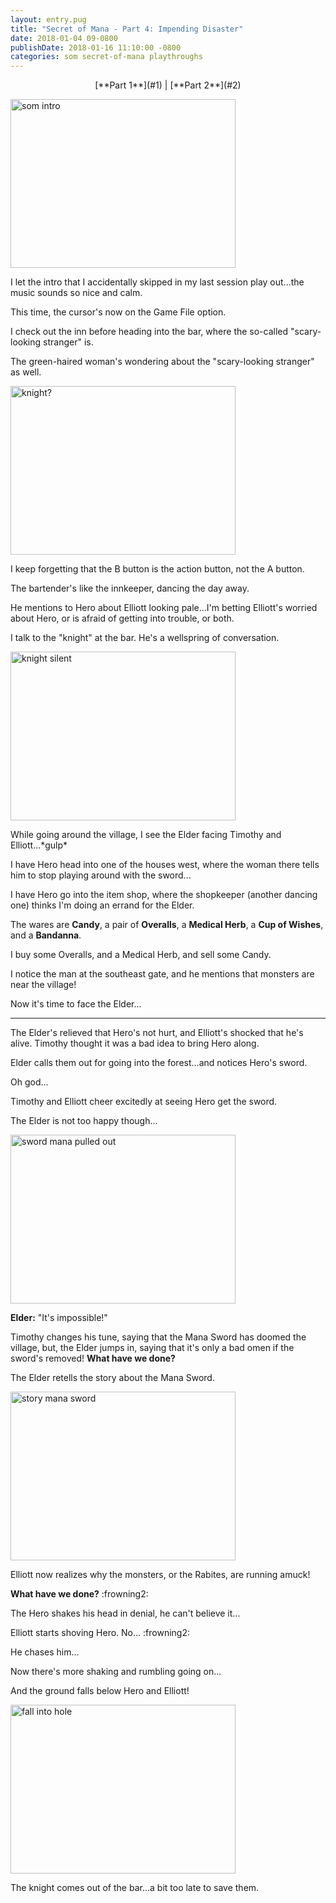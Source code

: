 ```yaml
---
layout: entry.pug
title: "Secret of Mana - Part 4: Impending Disaster"
date: 2018-01-04 09-0800
publishDate: 2018-01-16 11:10:00 -0800
categories: som secret-of-mana playthroughs
---
```


<p style="text-align: center;">[**Part 1**](#1) | [**Part 2**](#2)</p>

<a name="1"></a>

<img src="https://i.imgur.com/QhqAG1Y.png" alt="som intro" width="360" height="270" />

I let the intro that I accidentally skipped in my last session play out...the music sounds so nice and calm.

This time, the cursor's now on the Game File option.

I check out the inn before heading into the bar, where the so-called "scary-looking stranger" is.

The green-haired woman's wondering about the "scary-looking stranger" as well.

<img src="https://i.imgur.com/ZRIxsnR.png" alt="knight?" width="360" height="270" />

I keep forgetting that the B button is the action button, not the A button.

The bartender's like the innkeeper, dancing the day away.

He mentions to Hero about Elliott looking pale...I'm betting Elliott's worried about Hero, or is afraid of getting into trouble, or both.

I talk to the "knight" at the bar. He's a wellspring of conversation.

<img src="https://i.imgur.com/7jGDj5w.png" alt="knight silent" width="360" height="270" />

While going around the village, I see the Elder facing Timothy and Elliott...\*gulp\*

I have Hero head into one of the houses west, where the woman there tells him to stop playing around with the sword...

I have Hero go into the item shop, where the shopkeeper (another dancing one) thinks I'm doing an errand for the Elder.

The wares are **Candy**, a pair of **Overalls**, a **Medical Herb**, a **Cup of Wishes**, and a **Bandanna**.

I buy some Overalls, and a Medical Herb, and sell some Candy.

I notice the man at the southeast gate, and he mentions that monsters are near the village!

Now it's time to face the Elder...

<a name="2"></a>

---

The Elder's relieved that Hero's not hurt, and Elliott's shocked that he's alive. Timothy thought it was a bad idea to bring Hero along.

Elder calls them out for going into the forest...and notices Hero's sword.

Oh god...

Timothy and Elliott cheer excitedly at seeing Hero get the sword.

The Elder is not too happy though...

<img src="https://i.imgur.com/cECq3AP.png" alt="sword mana pulled out" width="360" height="270" />

**Elder:** "It's impossible!"

Timothy changes his tune, saying that the Mana Sword has doomed the village, but, the Elder jumps in, saying that it's only a bad omen if the sword's removed! **What have we done?**

The Elder retells the story about the Mana Sword.

<img src="https://i.imgur.com/cx89jjQ.png" alt="story mana sword" width="360" height="270" />

Elliott now realizes why the monsters, or the Rabites, are running amuck!

**What have we done?** :frowning2:

The Hero shakes his head in denial, he can't believe it...

Elliott starts shoving Hero. No... :frowning2:

He chases him...

Now there's more shaking and rumbling going on...

And the ground falls below Hero and Elliott!

<img src="https://i.imgur.com/xZ7F0QA.png" alt="fall into hole" width="360" height="270" />

The knight comes out of the bar...a bit too late to save them.